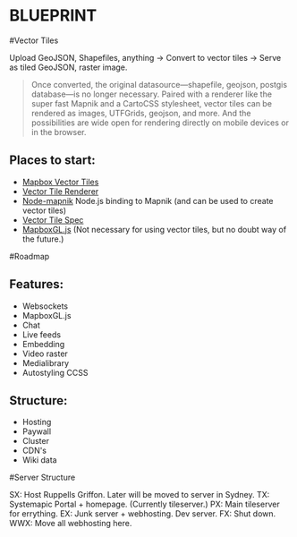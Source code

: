 

BLUEPRINT
=========

#Vector Tiles

Upload GeoJSON, Shapefiles, anything -> Convert to vector tiles -> Serve as tiled GeoJSON, raster image.

> Once converted, the original datasource—shapefile, geojson, postgis database—is no longer necessary. Paired with a renderer like the super fast Mapnik and a CartoCSS stylesheet, vector tiles can be rendered as images, UTFGrids, geojson, and more. And the possibilities are wide open for rendering directly on mobile devices or in the browser.

Places to start:
----------------
* [Mapbox Vector Tiles](https://www.mapbox.com/blog/vector-tiles/)
* [Vector Tile Renderer](https://github.com/mapbox/mapnik-vector-tile)
* [Node-mapnik](https://github.com/mapnik/node-mapnik) Node.js binding to Mapnik (and can be used to create vector tiles)
* [Vector Tile Spec](https://github.com/mapbox/vector-tile-spec/wiki/Implementations)
* [MapboxGL.js](https://github.com/mapbox/mapbox-gl-js) (Not necessary for using vector tiles, but no doubt way of the future.)


#Roadmap

Features:
---------
* Websockets
* MapboxGL.js
* Chat
* Live feeds
* Embedding
* Video raster
* Medialibrary
* Autostyling CCSS

Structure:
----------
* Hosting
* Paywall
* Cluster
* CDN's
* Wiki data


#Server Structure

SX: Host Ruppells Griffon. Later will be moved to server in Sydney.
TX: Systemapic Portal + homepage. (Currently tileserver.)
PX: Main tileserver for errything.
EX: Junk server + webhosting. Dev server.
FX: Shut down.
WWX: Move all webhosting here. 















